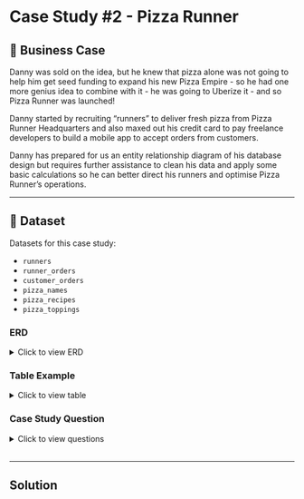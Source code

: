 # **Case Study #2 - Pizza Runner**

## 🍕 **Business Case**
Danny was sold on the idea, but he knew that pizza alone was not going to help him get seed funding to expand his new Pizza Empire - so he had one more genius idea to combine with it - he was going to Uberize it - and so Pizza Runner was launched!

Danny started by recruiting “runners” to deliver fresh pizza from Pizza Runner Headquarters and also maxed out his credit card to pay freelance developers to build a mobile app to accept orders from customers.

Danny has prepared for us an entity relationship diagram of his database design but requires further assistance to clean his data and apply some basic calculations so he can better direct his runners and optimise Pizza Runner’s operations.
<br>

---

## 🍕 **Dataset**
Datasets for this case study:
- `runners`
- `runner_orders`
- `customer_orders`
- `pizza_names`
- `pizza_recipes`
- `pizza_toppings`

### **ERD**

<details>
  <summary>Click to view ERD</summary>

<p align="center">
  <kbd> <img width="800" alt="Pizza Runner" src="https://user-images.githubusercontent.com/115857221/217608267-3308f1c6-ba94-497d-84b7-78797e1c7807.png"> </kbd> <br>
</p>

</details>

### **Table Example**

<details>
  <summary>Click to view table</summary>
<br>
    
**Table 1: `runners`** <br>
The runners table shows the registration_date for each new runner

 **runner_id** | **registration_date** 
:-------------:|:----------------------:
 1             | 2021-01-01             
 2             | 2021-01-03             
 3             | 2021-01-08             
 4             | 2021-01-15             
               
<br>

**Table 2: `customer_orders`** <br>
Customer pizza orders are captured in the customer_orders table with 1 row for each individual pizza that is part of the order.

The pizza_id relates to the type of pizza which was ordered whilst the exclusions are the ingredient_id values which should be removed from the pizza and the extras are the ingredient_id values which need to be added to the pizza.

Note that customers can order multiple pizzas in a single order with varying exclusions and extras values even if the pizza is the same type!

The exclusions and extras columns will need to be cleaned up before using them in your queries.

 **order_id** | **customer_id** | **pizza_id** | **exclusions** | **extras** | **order_time**      
:------------:|:---------------:|:------------:|:--------------:|:----------:|:--------------------:
 1            | 101             | 1            |                |            | 2021-01-01 18:05:02  
 2            | 101             | 1            |                |            | 2021-01-01 19:00:52  
 3            | 102             | 1            |                |            | 2021-01-02 23:51:23  
 3            | 102             | 2            |                | NaN        | 2021-01-02 23:51:23  
 4            | 103             | 1            | 4              |            | 2021-01-04 13:23:46  
 4            | 103             | 1            | 4              |            | 2021-01-04 13:23:46  
 4            | 103             | 2            | 4              |            | 2021-01-04 13:23:46  
 5            | 104             | 1            | null           | 1          | 2021-01-08 21:00:29  
 6            | 101             | 2            | null           | null       | 2021-01-08 21:03:13  
 7            | 105             | 2            | null           | 1          | 2021-01-08 21:20:29  
 8            | 102             | 1            | null           | null       | 2021-01-09 23:54:33  
 9            | 103             | 1            | 4              | 1, 5       | 2021-01-10 11:22:59  
 10           | 104             | 1            | null           | null       | 2021-01-11 18:34:49  
 10           | 104             | 1            | 2, 6           | 1, 4       | 2021-01-11 18:34:49  


<br>

**Table 3: `runner_orders`** <br>
After each orders are received through the system - they are assigned to a runner - however not all orders are fully completed and can be cancelled by the restaurant or the customer.

The pickup_time is the timestamp at which the runner arrives at the Pizza Runner headquarters to pick up the freshly cooked pizzas. The distance and duration fields are related to how far and long the runner had to travel to deliver the order to the respective customer.

There are some known data issues with this table so be careful when using this in your queries - make sure to check the data types for each column in the schema SQL! 

 **order_id** | **runner_id** | **pickup_time**     | **distance** | **duration** | **cancellation**        
:------------:|:-------------:|:-------------------:|:------------:|:------------:|:------------------------:
 1            | 1             | 2021-01-01 18:15:34 | 20km         | 32 minutes   |                          
 2            | 1             | 2021-01-01 19:10:54 | 20km         | 27 minutes   |                          
 3            | 1             | 2021-01-03 00:12:37 | 13.4km       | 20 mins      | NaN                      
 4            | 2             | 2021-01-04 13:53:03 | 23.4         | 40           | NaN                      
 5            | 3             | 2021-01-08 21:10:57 | 10           | 15           | NaN                      
 6            | 3             | null                | null         | null         | Restaurant Cancellation  
 7            | 2             | 2020-01-08 21:30:45 | 25km         | 25mins       | null                     
 8            | 2             | 2020-01-10 00:15:02 | 23.4 km      | 15 minute    | null                     
 9            | 2             | null                | null         | null         | Customer Cancellation    
 10           | 1             | 2020-01-11 18:50:20 | 10km         | 10minutes    | null                     
           
<br>
  
**Table 4: `pizza_names`** <br>
At the moment - Pizza Runner only has 2 pizzas available the Meat Lovers or Vegetarian!

 **pizza_id**| **null**     
:--------:|:------------:
 1        | pizza_name   
 2        | Meat Lovers  

<br>

**Table 5: `pizza_recipes`** <br>
Each pizza_id has a standard set of toppings which are used as part of the pizza recipe.

 **pizza_id** | **toppings**            
:------------:|:------------------------:
 1            | 1, 2, 3, 4, 5, 6, 8, 10  
 2            | 4, 6, 7, 9, 11, 12       
           
<br>

**Table 6: `pizza_toppings`** <br>
This table contains all of the topping_name values with their corresponding topping_id value

 **topping_id** | **topping_name** 
:--------------:|:-----------------:
 1              | Bacon             
 2              | BBQ Sauce         
 3              | Beef              
 4              | Cheese            
 5              | Chicken           
 6              | Mushrooms         
 7              | Onions            
 8              | Pepperoni         
 9              | Peppers           
 10             | Salami            
 11             | Tomatoes          
 12             | Tomato Sauce      

<br>
  
</details>

### **Case Study Question**

<details>
  <summary>Click to view questions</summary>
<br>
    

<br>
</details>

<br>

---

##  **Solution**
